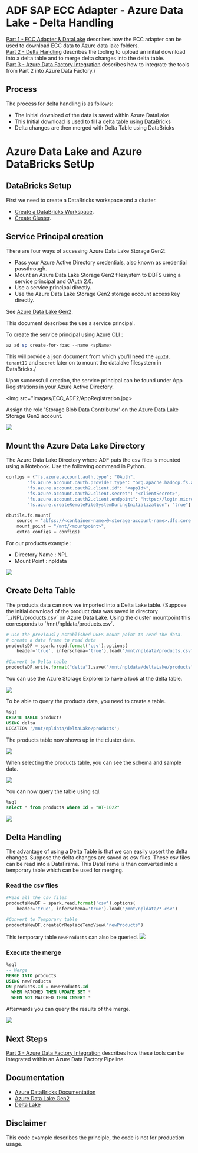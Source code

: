 # ADF SAP ECC Adapter - Azure Data Lake - Delta Handling

[Part 1 - ECC Adapter & DataLake](SAPECC_DataLake.md) describes how the ECC adapter can be used to download ECC data to Azure data lake folders.\
[Part 2 - Delta Handling](SAPECC_DataLake2.md) describes the tooling to upload an initial download into a delta table and to merge delta changes into the delta table.\
[Part 3 - Azure Data Factory Integration](SAPECC_DataLake3.md) describes how to integrate the tools from Part 2 into Azure Data Factory.\

## Process
The process for delta handling is as follows:
* The Initial download of the data is saved within Azure DataLake
* This Initial download is used to fill a delta table using DataBricks
* Delta changes are then merged with Delta Table using DataBricks

# Azure Data Lake and Azure DataBricks SetUp
## DataBricks Setup
First we need to create a DataBricks workspace and a cluster.
* [Create a DataBricks Workspace](https://docs.microsoft.com/en-us/azure/databricks/scenarios/quickstart-create-databricks-workspace-portal?tabs=azure-portal#create-an-azure-databricks-workspace).
* [Create Cluster](https://docs.microsoft.com/en-us/azure/databricks/scenarios/quickstart-create-databricks-workspace-portal?tabs=azure-portal#create-a-spark-cluster-in-databricks).

## Service Principal creation
There are four ways of accessing Azure Data Lake Storage Gen2:
* Pass your Azure Active Directory credentials, also known as credential passthrough.
* Mount an Azure Data Lake Storage Gen2 filesystem to DBFS using a service principal and OAuth 2.0.
* Use a service principal directly.
* Use the Azure Data Lake Storage Gen2 storage account access key directly.

 See [Azure Data Lake Gen2](https://docs.microsoft.com/en-us/azure/databricks/data/data-sources/azure/azure-datalake-gen2).

This document describes the use a service principal.

To create the service principal using Azure CLI :
```ps1
az ad sp create-for-rbac --name <spName>

```
This will provide a json document from which you'll need the `appId`, `tenantID` and `secret` later on to mount the datalake filesystem in DataBricks./

Upon successfull creation, the service principal can be found under App Registrations in your Azure Active Directory.

<img src="Images/ECC_ADF2/AppRegistration.jpg>

Assign the role 'Storage Blob Data Contributor' on the Azure Data Lake Storage Gen2 account.

<img src="Images/ECC_ADF2/RoleAssignment.jpg">


## Mount the Azure Data Lake Directory
The Azure Data Lake Directory where ADF puts the csv files is mounted using a Notebook.
Use the following command in Python.

```python
configs = {"fs.azure.account.auth.type": "OAuth",
        "fs.azure.account.oauth.provider.type": "org.apache.hadoop.fs.azurebfs.oauth2.ClientCredsTokenProvider",
        "fs.azure.account.oauth2.client.id": "<appId>",
        "fs.azure.account.oauth2.client.secret": "<clientSecret>",
        "fs.azure.account.oauth2.client.endpoint": "https://login.microsoftonline.com/<tenant>/oauth2/token",
        "fs.azure.createRemoteFileSystemDuringInitialization": "true"}

dbutils.fs.mount(
    source = "abfss://<container-name>@<storage-account-name>.dfs.core.windows.net/<directory-name>",
    mount_point = "/mnt/<mountpoint>",
    extra_configs = configs)
```
For our products example :
* Directory Name : NPL
* Mount Point : npldata

<img src="Images/ECC_ADF2/pythonMountCommand.jpg">

## Create Delta Table
The products data can now we imported into a Delta Lake table.
(Suppose the initial download of the product data was saved in directory ´../NPL/products.csv´ on Azure Data Lake. Using the cluster mountpoint this corresponds to ´/mnt/npldata/products.csv´.

```python
# Use the previously established DBFS mount point to read the data.
# create a data frame to read data
productsDF = spark.read.format('csv').options(
    header='true', inferschema='true').load("/mnt/npldata/products.csv")

#Convert to Delta table
productsDF.write.format("delta").save("/mnt/npldata/deltaLake/products")
```

You can use the Azure Storage Explorer to have a look at the delta table.

<img src="Images/ECC_ADF2/storageExplorerDeltaTable.jpg">

To be able to query the products data, you need to create a table.

```sql
%sql
CREATE TABLE products
USING delta
LOCATION '/mnt/npldata/deltaLake/products'; 
```

The products table now shows up in the cluster data.

<img src="Images/ECC_ADF2/clusterData.jpg">

When selecting the products table, you can see the schema and sample data.

<img src="Images/ECC_ADF2/productsTable.jpg">

You can now query the table using sql.
```sql
%sql
select * from products where Id = "HT-1022"
```

<img src="Images/ECC_ADF2/sqlQuery.jpg">

## Delta Handling
The advantage of using a Delta Table is that we can easily upsert the delta changes.
Suppose the delta changes are saved as csv files. These csv files can be read into a DataFrame. This DateFrame is then converted into a temporary table which can be used for merging.

### Read the csv files
```python
#Read all the csv files
productsNewDF = spark.read.format('csv').options(
    header='true', inferschema='true').load("/mnt/npldata/*.csv")

#Convert to Temporary table
productsNewDF.createOrReplaceTempView("newProducts")
```

This temporary table `newProducts` can also be queried.
<img src="tempTableQuery.jpg">

### Execute the merge
```sql
%sql
-- Merge
MERGE INTO products
USING newProducts
ON products.Id = newProducts.Id
  WHEN MATCHED THEN UPDATE SET *
  WHEN NOT MATCHED THEN INSERT *
```

Afterwards you can query the results of the merge.

<img src="Images/ECC_ADF2/queryMergeResults.jpg">

<!--  Tutorial : https://docs.microsoft.com/en-us/azure/storage/blobs/data-lake-storage-use-databricks-spark -->

## Next Steps
[Part 3 - Azure Data Factory Integration](SAPECC_DataLake3.md) describes how these tools can be integrated within an Azure Data Factory Pipeline.

## Documentation
* [Azure DataBricks Documentation](https://docs.microsoft.com/en-us/azure/databricks/)
* [Azure Data Lake Gen2](https://docs.microsoft.com/en-us/azure/databricks/data/data-sources/azure/azure-datalake-gen2)
* [Delta Lake](https://docs.microsoft.com/en-us/azure/databricks/delta/)

## Disclaimer
This code example describes the principle, the code is not for production usage.
